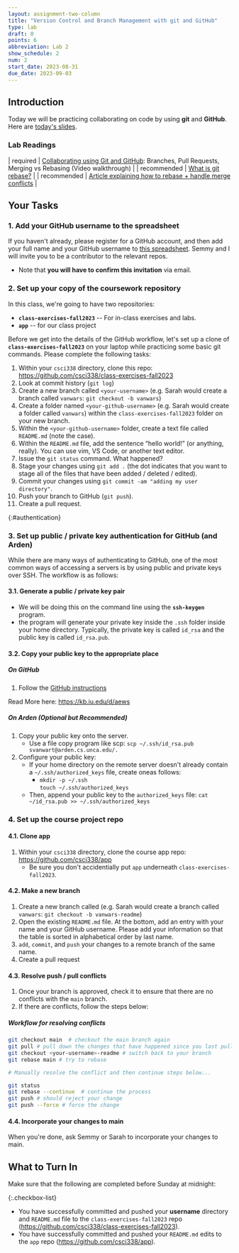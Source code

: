 ```yaml
---
layout: assignment-two-column
title: "Version Control and Branch Management with git and GitHub"
type: lab
draft: 0
points: 6
abbreviation: Lab 2
show_schedule: 2
num: 2
start_date: 2023-08-31
due_date: 2023-09-03
---
```


## Introduction
Today we will be practicing collaborating on code by using **git** and **GitHub**. Here are <a href="https://docs.google.com/presentation/d/1_2F_vWW3rLR5vpurtKyS4dnb3EfOVk4aDjLNnwd_HYs/edit?usp=sharing" target="_blank">today's slides</a>.

### Lab Readings

| <span class="pj">required</span> | <a href="https://www.youtube.com/watch?v=_wQdY_5Tb5Q" target="_blank">Collaborating using Git and GitHub</a>: Branches, Pull Requests, Merging vs Rebasing (Video walkthrough) |
| <span class="badge">recommended</span> | <a href="https://www.youtube.com/watch?v=_UZEXUrj-Ds" target="_blank">What is git rebase?</a> |
| <span class="badge">recommended</span> | <a href="https://www.atlassian.com/git/tutorials/comparing-workflows" target="_blank">Article explaining how to rebase + handle merge conflicts</a> |

## Your Tasks

### 1. Add your GitHub username to the spreadsheet
If you haven't already, please register for a GitHub account, and then add your full name and your GitHub username to <a href="https://docs.google.com/spreadsheets/d/1UYLm8ZoEivGhikw6pbh2CTGSh3lixfvceGENRD3z-No/edit?usp=sharing" target="_blank">this spreadsheet</a>. Semmy and I will invite you to be a contributor to the relevant repos.
* Note that **you will have to confirm this invitation** via email.

### 2. Set up your copy of the coursework repository
In this class, we're going to have two repositories:
* **`class-exercises-fall2023`** -- For in-class exercises and labs.
* **`app`** -- for our class project

Before we get into the details of the GitHub workflow, let's set up a clone of **`class-exercises-fall2023`** on your laptop while practicing some basic git commands. Please complete the following tasks:

1. Within your `csci338` directory, clone this repo:
<a href="https://github.com/csci338/class-exercises-fall2023" target="_blank">https://github.com/csci338/class-exercises-fall2023</a>
1. Look at commit history (`git log`)
1. Create a new branch called `<your-username>` (e.g. Sarah would create a branch called `vanwars`: `git checkout -b vanwars`)
1. Create a folder named `<your-github-username>` (e.g. Sarah would create a folder called `vanwars`) within the `class-exercises-fall2023` folder on your new branch.
1. Within the `<your-github-username>` folder, create a text file called `README.md` (note the case). 
1. Within the `README.md` file, add the sentence “hello world!” (or anything, really). You can use vim, VS Code, or another text editor.
1. Issue the `git status` command. What happened?
1. Stage your changes using `git add .` (the dot indicates that you want to stage all of the files that have been added / deleted / edited).
1. Commit your changes using `git commit -am "adding my user directory"`.
1. Push your branch to GitHub (`git push`).
1. Create a pull request.

{:#authentication}
### 3. Set up public / private key authentication for GitHub (and Arden)
While there are many ways of authenticating to GitHub, one of the most common ways of accessing a servers is by using public and private keys over SSH. The workflow is as follows:

#### 3.1. Generate a public / private key pair
* We will be doing this on the command line using the **`ssh-keygen`** program.
* the program will generate your private key inside the `.ssh` folder inside your home directory. Typically, the private key is  called `id_rsa` and the public key is called `id_rsa.pub`.

#### 3.2. Copy your public key to the appropriate place 

##### On GitHub
1. Follow the <a href="https://docs.github.com/en/authentication/connecting-to-github-with-ssh/adding-a-new-ssh-key-to-your-github-account" target="_blank">GitHub instructions</a>

Read More here: <a href="https://kb.iu.edu/d/aews" target="_blank">https://kb.iu.edu/d/aews</a>

##### On Arden (Optional but Recommended)
1. Copy your public key onto the server.
    * Use a file copy program like scp: `scp ~/.ssh/id_rsa.pub svanwart@arden.cs.unca.edu/.`
1. Configure your public key:
    * If your home directory on the remote server doesn't already contain a `~/.ssh/authorized_keys` file, create oneas follows:
        * `mkdir -p ~/.ssh`<br>`touch ~/.ssh/authorized_keys`
    * Then, append your public key to the `authorized_keys` file: `cat ~/id_rsa.pub >> ~/.ssh/authorized_keys`

### 4. Set up the course project repo

#### 4.1. Clone app
1. Within your `csci338` directory, clone the course app repo:
<a href="https://github.com/csci338/app" target="_blank">https://github.com/csci338/app</a>
    * Be sure you don't accidentially put `app` underneath `class-exercises-fall2023`.

#### 4.2. Make a new branch
1. Create a new branch called <your-username-readme> (e.g. Sarah would create a branch called `vanwars`: `git checkout -b vanwars-readme`)
1. Open the existing `README.md` file. At the bottom, add an entry with your name and your GitHub username. Please add your information so that the table is sorted in alphabetical order by last name. 
2. `add`, `commit`, and `push` your changes to a remote branch of the same name.
3. Create a pull request

#### 4.3. Resolve push / pull conflicts
1. Once your branch is approved, check it to ensure that there are no conflicts with the `main` branch.
1. If there are conflicts, follow the steps below:

##### Workflow for resolving conflicts
```bash
git checkout main  # checkout the main branch again
git pull # pull down the changes that have happened since you last pulled / cloned
git checkout <your-username>-readme # switch back to your branch
git rebase main # try to rebase

# Manually resolve the conflict and then continue steps below...

git status
git rebase --continue  # continue the process
git push # should reject your change
git push --force # force the change
```

#### 4.4. Incorporate your changes to main
When you're done, ask Semmy or Sarah to incorporate your changes to main.

## What to Turn In
Make sure that the following are completed before Sunday at midnight:

{:.checkbox-list}
* You have successfully committed and pushed your **username** directory and `README.md` file to the `class-exercises-fall2023` repo (<a href="https://github.com/csci338/class-exercises-fall2023" target="_blank">https://github.com/csci338/class-exercises-fall2023</a>).
* You have successfully committed and pushed your `README.md` edits to the `app` repo (<a href="https://github.com/csci338/app" target="_blank">https://github.com/csci338/app</a>).